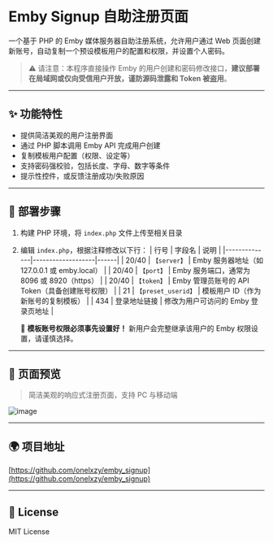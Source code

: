 # Emby Signup 自助注册页面

一个基于 PHP 的 Emby 媒体服务器自助注册系统，允许用户通过 Web 页面创建新账号，自动复制一个预设模板用户的配置和权限，并设置个人密码。

> ⚠️ 请注意：本程序直接操作 Emby 的用户创建和密码修改接口，**建议部署在局域网或仅向受信用户开放，谨防源码泄露和 Token 被盗用**。

---

## ✨ 功能特性

- 提供简洁美观的用户注册界面
- 通过 PHP 脚本调用 Emby API 完成用户创建
- 复制模板用户配置（权限、设定等）
- 支持密码强校验，包括长度、字母、数字等条件
- 提示性控件，或反馈注册成功/失败原因

---

## 🔧 部署步骤

1. 构建 PHP 环境，将 `index.php` 文件上传至相关目录
2. 编辑 `index.php`，根据注释修改以下行：
| 行号         | 字段名             | 说明 |
|--------------|-------------------|------|
| 20/40        | `【server】`      | Emby 服务器地址（如 127.0.0.1 或 emby.local） |
| 20/40        | `【port】`        | Emby 服务端口，通常为 8096 或 8920（https） |
| 20/40        | `【token】`       | Emby 管理员账号的 API Token（具备创建账号权限） |
| 21           | `【preset_userid】` | 模板用户 ID（作为新账号的复制模板） |
| 434          | 登录地址链接      | 修改为用户可访问的 Emby 登录页地址 |

	📌 **模板账号权限必须事先设置好！** 新用户会完整继承该用户的 Emby 权限设置，请谨慎选择。

---

## 🌟 页面预览
> 简洁美观的响应式注册页面，支持 PC 与移动端

![image](https://github.com/user-attachments/assets/f715b9e7-a050-4c34-8748-b92f33a6713f)

---

## 🌍 项目地址

[https://github.com/onelxzy/emby_signup](https://github.com/onelxzy/emby_signup)

---

## 🚀 License

MIT License
